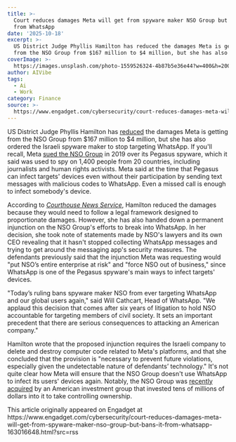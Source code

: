```yaml
---
title: >-
  Court reduces damages Meta will get from spyware maker NSO Group but bans it
  from WhatsApp
date: '2025-10-18'
excerpt: >-
  US District Judge Phyllis Hamilton has reduced the damages Meta is getting
  from the NSO Group from $167 million to $4 million, but she has also ordere...
coverImage: >-
  https://images.unsplash.com/photo-1559526324-4b87b5e36e44?w=400&h=200&fit=crop&auto=format
author: AIVibe
tags:
  - Ai
  - Work
category: Finance
source: >-
  https://www.engadget.com/cybersecurity/court-reduces-damages-meta-will-get-from-spyware-maker-nso-group-but-bans-it-from-whatsapp-163016648.html?src=rss
---
```

<p>US District Judge Phyllis Hamilton has <a data-i13n="cpos:1;pos:1" href="https://courthousenews.com/israeli-spyware-company-blocked-from-whatsapp/">reduced</a> the damages Meta is getting from the NSO Group from $167 million to $4 million, but she has also ordered the Israeli spyware maker to stop targeting WhatsApp. If you&#39;ll recall, Meta <a data-i13n="cpos:2;pos:1" href="https://www.engadget.com/2019-10-30-facebook-sues-nso-group.html">sued the NSO Group</a> in 2019 over its Pegasus spyware, which it said was used to spy on 1,400 people from 20 countries, including journalists and human rights activists. Meta said at the time that Pegasus can infect targets&#39; devices even without their participation by sending text messages with malicious codes to WhatsApp. Even a missed call is enough to infect somebody&#39;s device.&nbsp;</p>
<p>According to <a data-i13n="cpos:3;pos:1" href="https://courthousenews.com/israeli-spyware-company-blocked-from-whatsapp/"><em>Courthouse News Service</em></a>, Hamilton reduced the damages because they would need to follow a legal framework designed to proportionate damages. However, she has also handed down a permanent injunction on the NSO Group&#39;s efforts to break into WhatsApp. In her decision, she took note of statements made by NSO&#39;s lawyers and its own CEO revealing that it hasn&#39;t stopped collecting WhatsApp messages and trying to get around the messaging app&#39;s security measures. The defendants previously said that the injunction Meta was requesting would &quot;put NSO’s entire enterprise at risk&quot; and &quot;force NSO out of business,&quot; since WhatsApp is one of the Pegasus spyware&#39;s main ways to infect targets&#39; devices.&nbsp;</p>
<span id="end-legacy-contents"></span><p>&quot;Today’s ruling bans spyware maker NSO from ever targeting WhatsApp and our global users again,&quot; said Will Cathcart, Head of WhatsApp. &quot;We applaud this decision that comes after six years of litigation to hold NSO accountable for targeting members of civil society. It sets an important precedent that there are serious consequences to attacking an American company.&quot;&nbsp;</p>
<p>Hamilton wrote that the proposed injunction requires the Israeli company to delete and destroy computer code related to Meta&#39;s platforms, and that she concluded that the provision is &quot;necessary to prevent future violations, especially given the undetectable nature of defendants’ technology.&quot; It&#39;s not quite clear how Meta will ensure that the NSO Group doesn&#39;t use WhatsApp to infect its users&#39; devices again. Notably, the NSO Group was <a data-i13n="cpos:4;pos:1" href="https://techcrunch.com/2025/10/10/spyware-maker-nso-group-confirms-acquisition-by-us-investors/">recently acquired</a> by an American investment group that invested tens of millions of dollars into it to take controlling ownership.&nbsp;</p>This article originally appeared on Engadget at https://www.engadget.com/cybersecurity/court-reduces-damages-meta-will-get-from-spyware-maker-nso-group-but-bans-it-from-whatsapp-163016648.html?src=rss
